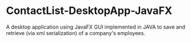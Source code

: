 # ContactList-DesktopApp-JavaFX
A desktop application using JavaFX GUI implemented in JAVA to save and retrieve (via xml serialization) of a company's employees.
